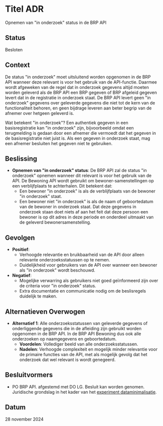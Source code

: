 
# Titel ADR
Opnemen van "in onderzoek" status in de BRP API

## Status
Besloten

## Context
De status "in onderzoek" moet uitsluitend worden opgenomen in de BRP API wanneer deze relevant is voor het gebruik van de API-functie. Daarmee wordt afgeweken van de regel dat in onderzoek gegevens altijd moeten worden geleverd als de BRP API een BRP gegeven of BRP afgeleid gegeven levert dat in de registratie in onderzoek staat. 
De BRP API levert geen "in onderzoek" gegevens over geleverde gegevens die niet tot de kern van de functionaliteit behoren, en geen bijdrage leveren aan beter begrip van de afnemer over hetgeen geleverd is.  

Wat betekent "in onderzoek"?
Een authentiek gegeven in een basisregistratie kan "in onderzoek" zijn, bijvoorbeeld omdat een terugmelding is gedaan door een afnemer die vermoedt dat het gegeven in de basisregistratie niet juist is. Als een gegeven in onderzoek staat, mag een afnemer besluiten het gegeven niet te gebruiken.  

## Beslissing
- **Opnemen van "in onderzoek" status**: De BRP API zal de status "in onderzoek" opnemen wanneer dit relevant is voor het gebruik van de API. De Bewoning API wordt gebruikt om bewoner-samenstellingen op een verblijfplaats te achterhalen. 
Dit betekent dat:
  - Een bewoner "in onderzoek" is als de verblijfplaats van de bewoner "in onderzoek" staat.
  - Een bewoner niet "in onderzoek" is als de naam of geboortedatum van de bewoner in onderzoek staat. Dat deze gegevens in onderzoek staan doet niets af aan het feit dat deze persoon een bewoner is op dit adres in deze periode en onderdeel uitmaakt van de geleverd bewonersamenstelling.

## Gevolgen
- **Positief**:
  - Verhoogde relevantie en bruikbaarheid van de API door alleen relevante onderzoeksstatussen op te nemen.
  - Duidelijkheid voor gebruikers van de API over wanneer een bewoner als "in onderzoek" wordt beschouwd.
- **Negatief**:
  - Mogelijke verwarring als gebruikers niet goed geïnformeerd zijn over de criteria voor "in onderzoek" status.
  - Extra documentatie en communicatie nodig om de beslisregels duidelijk te maken.

## Alternatieven Overwogen
- **Alternatief 1**: Alle onderzoeksstatussen van geleverde gegevens of onderliggende gegevens die in de afleiding zijn gebruikt worden opgenomen in de BRP API. In de BRP API Bewoning dus ook alle onderzoeken op naamgegevens en geboortedatum.
  - **Voordelen**: Vollediger beeld van alle onderzoeksstatussen.
  - **Nadelen**: Verhoogde complexiteit en mogelijk minder relevantie voor de primaire functies van de API, met als mogelijk gevolg dat het onderzoek dat wel relevant is wordt genegeerd.

## Besluitvormers
- PO BRP API. afgestemd met DO LG. Besluit kan worden genomen. Juridische grondslag in het kader van het [experiment dataminimalisatie].


## Datum
28 november 2024

[experiment dataminimalisatie]: https://www.rvig.nl/experimentbesluit-dataminimalisatie-brp-treedt-werking